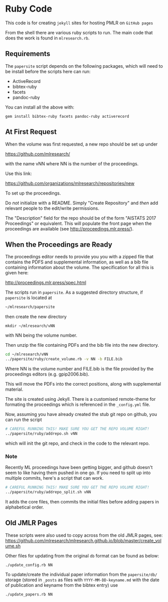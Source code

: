 # Ruby Code

This code is for creating `jekyll` sites for hosting PMLR on `GitHub pages`

From the shell there are various ruby scripts to run. The main code
that does the work is found in `mlresearch.rb`. 

## Requirements

The `papersite` script depends on the following packages, which will need to
be install before the scripts here can run:

 - ActiveRecord
 - bibtex-ruby
 - facets
 - pandoc-ruby

You can install all the above with:
```
gem install bibtex-ruby facets pandoc-ruby activerecord
```

## At First Request

When the volume was first requested, a new repo should be set up under

https://github.com/mlresearch/

with the name vNN where NN is the number of the proceedings.

Use this link:

https://github.com/organizations/mlresearch/repositories/new

To set up the proceedings.

Do *not* initialize with a README. Simply "Create Repository" and *then*
add relevant people to the edit/write permissions. 

The "Description" field for the repo should be of the form "AISTATS 2017
Proceedings" or equivalent. This will populate the front page when the
proceedings are available (see http://proceedings.mlr.press/).

## When the Proceedings are Ready

The proceedings editor needs to provide you you with a zipped file that
contains the PDFS and supplemental information, as well as a bib file
containing information about the volume. The specification for all
this is given here:

http://proceedings.mlr.press/spec.html

The scripts run in `papersite`. As a suggested directory structure, if
`papersite` is located at

```bash
~/mlresearch/papersite
```
then create the new directory

```
mkdir ~/mlresearch/vNN
```
with NN being the volume number.

Then unzip the file containing PDFs and the bib file into the new
directory.

```bash
cd ~/mlresearch/vNN
../papersite/ruby/create_volume.rb -v NN -b FILE.bib
```

Where NN is the volume number and FILE.bib is the file provided by the
proceedings editors (e.g. gpip2006.bib).

This will move the PDFs into the correct positions, along with
supplemental material.

The site is created using Jekyll. There is a customised remote-theme for formating the proceedings which is referenced in the `_config.yml` file. 

Now, assuming you have already created the stub git repo on github,
you can run the script

```bash
# CAREFUL RUNNING THIS! MAKE SURE YOU GET THE REPO VOLUME RIGHT!
../papersite/ruby/addrepo.sh vNN
```

which will init the git repo, and check in the code to the relevant
repo. 

### Note

Recently ML proceedings have been getting bigger, and github doesn't seem to like having them pushed in one go. If you need to split up into multiple commits, here's a script that can work.

```bash
# CAREFUL RUNNING THIS! MAKE SURE YOU GET THE REPO VOLUME RIGHT!
../papersite/ruby/addrepo_split.sh vNN
```

It adds the core files, then commits the initial files before adding papers in alphabetical order.


## Old JMLR Pages

These scripts were also used to copy across from the old JMLR pages,
see: https://github.com/mlresearch/mlresearch.github.io/blob/master/create_volume.sh

Other files for updating from the original `db` format can be found as
below:

```bash
./update_config.rb NN
```

To update/create the individual paper information from the
`papersite/db/` storage  (stored in  `_posts` as files with `YYYY-MM-DD-keyname.md` with the date of publication and keyname from the bibtex entry) use

```bash
./update_papers.rb NN
```

